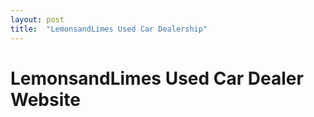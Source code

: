 ```yaml
---
layout: post
title:  "LemonsandLimes Used Car Dealership"
---
```


# LemonsandLimes Used Car Dealer Website
